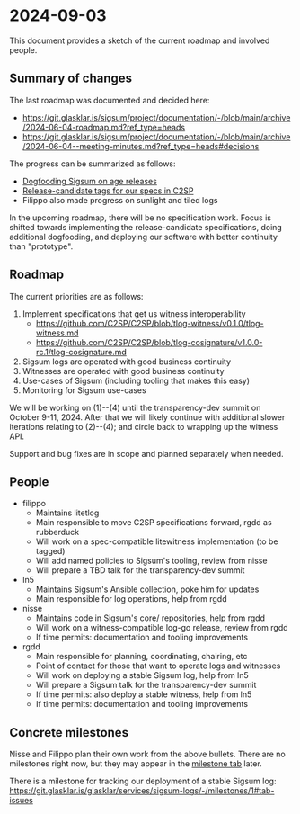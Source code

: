 # 2024-09-03

This document provides a sketch of the current roadmap and involved people.

## Summary of changes

The last roadmap was documented and decided here:

- https://git.glasklar.is/sigsum/project/documentation/-/blob/main/archive/2024-06-04-roadmap.md?ref_type=heads
- https://git.glasklar.is/sigsum/project/documentation/-/blob/main/archive/2024-06-04--meeting-minutes.md?ref_type=heads#decisions

The progress can be summarized as follows:

- [Dogfooding Sigsum on age releases](https://github.com/FiloSottile/age?tab=readme-ov-file#verifying-the-release-signatures)
- [Release-candidate tags for our specs in C2SP](https://github.com/C2SP/C2SP/issues/97#issuecomment-2315900369)
- Filippo also made progress on sunlight and tiled logs

In the upcoming roadmap, there will be no specification work.  Focus is shifted
towards implementing the release-candidate specifications, doing additional
dogfooding, and deploying our software with better continuity than "prototype".

## Roadmap

The current priorities are as follows:

1. Implement specifications that get us witness interoperability
   - https://github.com/C2SP/C2SP/blob/tlog-witness/v0.1.0/tlog-witness.md
   - https://github.com/C2SP/C2SP/blob/tlog-cosignature/v1.0.0-rc.1/tlog-cosignature.md
2. Sigsum logs are operated with good business continuity
3. Witnesses are operated with good business continuity
4. Use-cases of Sigsum (including tooling that makes this easy)
5. Monitoring for Sigsum use-cases

We will be working on (1)--(4) until the transparency-dev summit on October
9-11, 2024.  After that we will likely continue with additional slower
iterations relating to (2)--(4); and circle back to wrapping up the witness API.

Support and bug fixes are in scope and planned separately when needed.

## People

- filippo
  - Maintains litetlog
  - Main responsible to move C2SP specifications forward, rgdd as rubberduck
  - Will work on a spec-compatible litewitness implementation (to be tagged)
  - Will add named policies to Sigsum's tooling, review from nisse
  - Will prepare a TBD talk for the transparency-dev summit
- ln5
  - Maintains Sigsum's Ansible collection, poke him for updates
  - Main responsible for log operations, help from rgdd
- nisse
  - Maintains code in Sigsum's core/ repositories, help from rgdd
  - Will work on a witness-compatible log-go release, review from rgdd
  - If time permits: documentation and tooling improvements
- rgdd
  - Main responsible for planning, coordinating, chairing, etc
  - Point of contact for those that want to operate logs and witnesses
  - Will work on deploying a stable Sigsum log, help from ln5
  - Will prepare a Sigsum talk for the transparency-dev summit
  - If time permits: also deploy a stable witness, help from ln5
  - If time permits: documentation and tooling improvements

## Concrete milestones

Nisse and Filippo plan their own work from the above bullets.  There are no
milestones right now, but they may appear in the [milestone tab][] later.

There is a milestone for tracking our deployment of a stable Sigsum log:
https://git.glasklar.is/glasklar/services/sigsum-logs/-/milestones/1#tab-issues

[milestone tab]: https://git.glasklar.is/groups/sigsum/-/milestones
